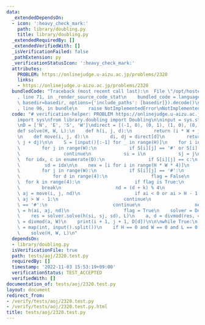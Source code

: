 ```yaml
---
data:
  _extendedDependsOn:
  - icon: ':heavy_check_mark:'
    path: library/doubling.py
    title: library/doubling.py
  _extendedRequiredBy: []
  _extendedVerifiedWith: []
  _isVerificationFailed: false
  _pathExtension: py
  _verificationStatusIcon: ':heavy_check_mark:'
  attributes:
    PROBLEM: https://onlinejudge.u-aizu.ac.jp/problems/2320
    links:
    - https://onlinejudge.u-aizu.ac.jp/problems/2320
  bundledCode: "Traceback (most recent call last):\n  File \"/opt/hostedtoolcache/PyPy/3.7.13/x64/site-packages/onlinejudge_verify/documentation/build.py\"\
    , line 71, in _render_source_code_stat\n    bundled_code = language.bundle(stat.path,\
    \ basedir=basedir, options={'include_paths': [basedir]}).decode()\n  File \"/opt/hostedtoolcache/PyPy/3.7.13/x64/site-packages/onlinejudge_verify/languages/python.py\"\
    , line 96, in bundle\n    raise NotImplementedError\nNotImplementedError\n"
  code: "# verification-helper: PROBLEM https://onlinejudge.u-aizu.ac.jp/problems/2320\n\
    import sys\nfrom library.doubling import Doubling\n\ninput = sys.stdin.readline\n\
    \nD = ['N', 'E', 'S', 'W']\ndirect = [(-1, 0), (0, 1), (1, 0), (0, -1)]\n\n\n\
    def solve(H, W, L):\n    def h(i, j, d):\n        return (i * W + j) * 4 + d\n\
    \n    def move(i, j, d):\n        di, dj = direct[d]\n        return (i + di,\
    \ j + dj)\n\n    S = [input()[:-1] for _ in range(H)]\n    for i in range(H):\n\
    \        for j in range(W):\n            if S[i][j] == '#' or S[i][j] == '.':\n\
    \                continue\n            si = i\n            sj = j\n          \
    \  for idx, c in enumerate(D):\n                if S[i][j] == c:\n           \
    \         sd = idx\n\n    nex = [i for i in range(H * W * 4)]\n    for i in range(H):\n\
    \        for j in range(W):\n            if S[i][j] == '#':\n                continue\n\
    \            for d in range(4):\n                flag = False\n              \
    \  for k in range(4):\n                    if flag is True:\n                \
    \        break\n                    nd = (d + k) % 4\n                    ai,\
    \ aj = move(i, j, nd)\n                    if ai < 0 or ai > H - 1 or aj < 0 or\
    \ aj > W - 1:\n                        continue\n                    if S[ai][aj]\
    \ == '#':\n                        continue\n                    nex[h(i, j, d)]\
    \ = h(ai, aj, nd)\n                    flag = True\n    solver = Doubling(nex)\n\
    \    res = solver.solve(h(si, sj, sd), L)\n    a, d = divmod(res, 4)\n    i, j\
    \ = divmod(a, W)\n    print(i + 1, j + 1, D[d])\n\n\nwhile True:\n    H, W, L\
    \ = map(int, input().split())\n    if H == 0 and W == 0 and L == 0:\n        break\n\
    \    solve(H, W, L)\n"
  dependsOn:
  - library/doubling.py
  isVerificationFile: true
  path: tests/aoj/2320.test.py
  requiredBy: []
  timestamp: '2022-11-03 15:53:19+09:00'
  verificationStatus: TEST_ACCEPTED
  verifiedWith: []
documentation_of: tests/aoj/2320.test.py
layout: document
redirect_from:
- /verify/tests/aoj/2320.test.py
- /verify/tests/aoj/2320.test.py.html
title: tests/aoj/2320.test.py
---
```

